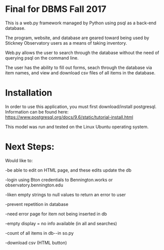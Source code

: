 # Final for DBMS Fall 2017

This is a web.py framework managed by Python using psql as a back-end database.

The program, website, and database are geared toward being used by Stickney Observatory users as a means of taking inventory.

Web.py allows the user to search through the database without the need of querying psql on the command line.

The user has the ability to fill out forms, seach through the database via item names, and view and download csv files of all items in the database. 

# Installation

In order to use this application, you must first download/install postgresql. Information can be found here: https://www.postgresql.org/docs/9.6/static/tutorial-install.html

This model was run and tested on the Linux Ubuntu operating system.

# Next Steps:

Would like to:

-be able to edit on HTML page, and these edits update the db

-login using Bton credentials to Bennington.works or observatory.bennington.edu

-liken empty strings to null values to return an error to user

-prevent repetition in database

-need error page for item not being inserted in db

-empty display = no info available (in all and searches)

-count of all items in db--in so.py

-download csv (HTML button)
